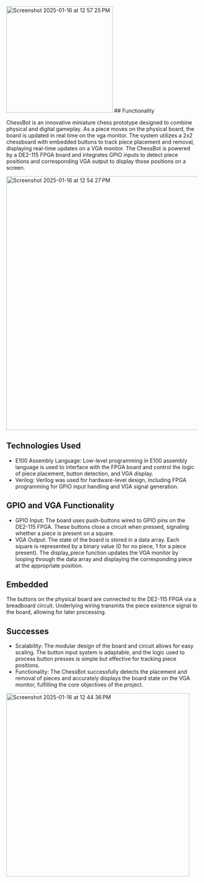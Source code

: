 <img width="280" alt="Screenshot 2025-01-16 at 12 57 25 PM" src="https://github.com/user-attachments/assets/e1c5ce88-f9b0-4a6f-befc-b35644f670fb" />
## Functionality

ChessBot is an innovative miniature chess prototype designed to combine physical and digital gameplay. As a piece moves on the physical board, the board is updated in real time on the vga monitor. The system utilizes a 2x2 chessboard with embedded buttons to track piece placement and removal, displaying real-time updates on a VGA monitor. The ChessBot is powered by a DE2-115 FPGA board and integrates GPIO inputs to detect piece positions and corresponding VGA output to display those positions on a screen.

<img width="667" alt="Screenshot 2025-01-16 at 12 54 27 PM" src="https://github.com/user-attachments/assets/24cb2299-acdb-4a8c-b48e-24b620276832" />

## Technologies Used
* E100 Assembly Language: Low-level programming in E100 assembly language is used to interface with the FPGA board and control the logic of piece placement, button detection, and VGA display.
* Verilog: Verilog was used for hardware-level design, including FPGA programming for GPIO input handling and VGA signal generation.

## GPIO and VGA Functionality
* GPIO Input: The board uses push-buttons wired to GPIO pins on the DE2-115 FPGA. These buttons close a circuit when pressed, signaling whether a piece is present on a square.
* VGA Output: The state of the board is stored in a data array. Each square is represented by a binary value (0 for no piece, 1 for a piece present). The display_piece function updates the VGA monitor by looping through the data array and displaying the corresponding piece at the appropriate position.

## Embedded
The buttons on the physical board are connected to the DE2-115 FPGA via a breadboard circuit. Underlying wiring transmits the piece existence signal to the board, allowing for later processing.

## Successes
* Scalability: The modular design of the board and circuit allows for easy scaling. The button input system is adaptable, and the logic used to process button presses is simple but effective for tracking piece positions.
* Functionality: The ChessBot successfully detects the placement and removal of pieces and accurately displays the board state on the VGA monitor, fulfilling the core objectives of the project.


<img width="482" alt="Screenshot 2025-01-16 at 12 44 36 PM" src="https://github.com/user-attachments/assets/e789b485-4a23-4563-8a44-6380937f1fba" />
